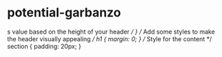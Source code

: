 # potential-garbanzo
s value based on the height of your header */ }  /* Add some styles to make the header visually appealing */ h1 {   margin: 0; }  /* Style for the content */ section {   padding: 20px; }
